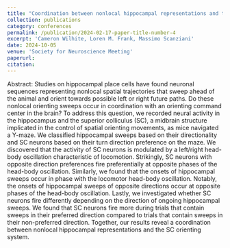 ```yaml
---
title: "Coordination between nonlocal hippocampal representations and the collicular orienting system"
collection: publications
category: conferences
permalink: /publication/2024-02-17-paper-title-number-4
excerpt: 'Cameron Wilhite, Loren M. Frank, Massimo Scanziani'
date: 2024-10-05
venue: 'Society for Neuroscience Meeting'
paperurl: 
citation: 
---
```


Abstract: Studies on hippocampal place cells have found neuronal sequences representing nonlocal spatial trajectories that sweep ahead of the animal and orient towards possible left or right future paths. Do these nonlocal orienting sweeps occur in coordination with an orienting command center in the brain? To address this question, we recorded neural activity in the hippocampus and the superior colliculus (SC), a midbrain structure implicated in the control of spatial orienting movements, as mice navigated a Y-maze. We classified hippocampal sweeps based on their directionality and SC neurons based on their turn direction preference on the maze. We discovered that the activity of SC neurons is modulated by a left/right head-body oscillation characteristic of locomotion. Strikingly, SC neurons with opposite direction preferences fire preferentially at opposite phases of the head-body oscillation. Similarly, we found that the onsets of hippocampal sweeps occur in phase with the locomotor head-body oscillation. Notably, the onsets of hippocampal sweeps of opposite directions occur at opposite phases of the head-body oscillation. Lastly, we investigated whether SC neurons fire differently depending on the direction of ongoing hippocampal sweeps. We found that SC neurons fire more during trials that contain sweeps in their preferred direction compared to trials that contain sweeps in their non-preferred direction. Together, our results reveal a coordination between nonlocal hippocampal representations and the SC orienting system.

